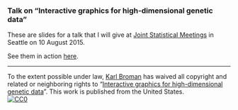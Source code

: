### Talk on &ldquo;Interactive graphics for high-dimensional genetic data&rdquo;

These are slides for a talk that I will give at
[Joint Statistical Meetings](https://www.amstat.org/meetings/jsm/2015/)
in Seattle on 10 August 2015.

See them in action [here](https://www.biostat.wisc.edu/~kbroman/presentations/JSM2015).

---

To the extent possible under law,
[Karl Broman](http://github.com/kbroman)
has waived all copyright and related or neighboring rights to
&ldquo;[Interactive graphics for high-dimensional genetic data](https://github.com/kbroman/Talk_JSM2015)&rdquo;.
This work is published from the United States.
<br/>
[![CC0](http://i.creativecommons.org/p/zero/1.0/88x31.png)](http://creativecommons.org/publicdomain/zero/1.0/)
